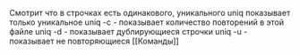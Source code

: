 Смотрит что в строчках есть одинакового, уникального 
uniq показывает только уникальное 
uniq -c - показывает количество повторений в этой файле 
uniq -d - показывает дублирующиеся строчки 
uniq -u - показывает не повторяющиеся 
[[Команды]]